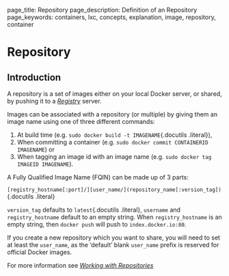 page_title: Repository
page_description: Definition of an Repository
page_keywords: containers, lxc, concepts, explanation, image, repository, container

# Repository

## Introduction

A repository is a set of images either on your local Docker server, or
shared, by pushing it to a [*Registry*](../registry/#registry-def)
server.

Images can be associated with a repository (or multiple) by giving them
an image name using one of three different commands:

1.  At build time (e.g. `sudo docker build -t IMAGENAME`{.docutils
    .literal}),
2.  When committing a container (e.g.
    `sudo docker commit CONTAINERID IMAGENAME`) or
3.  When tagging an image id with an image name (e.g.
    `sudo docker tag IMAGEID IMAGENAME`).

A Fully Qualified Image Name (FQIN) can be made up of 3 parts:

`[registry_hostname[:port]/][user_name/](repository_name[:version_tag])`{.docutils
.literal}

`version_tag` defaults to `latest`{.docutils
.literal}, `username` and
`registry_hostname` default to an empty string. When
`registry_hostname` is an empty string, then
`docker push` will push to
`index.docker.io:80`.

If you create a new repository which you want to share, you will need to
set at least the `user_name`, as the ‘default’ blank
`user_name` prefix is reserved for official Docker
images.

For more information see [*Working with
Repositories*](../../use/workingwithrepository/#working-with-the-repository)
